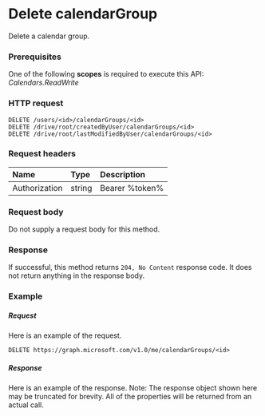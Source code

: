 # Delete calendarGroup

Delete a calendar group.
### Prerequisites
One of the following **scopes** is required to execute this API: _Calendars.ReadWrite_
### HTTP request
<!-- { "blockType": "ignored" } -->
```http
DELETE /users/<id>/calendarGroups/<id>
DELETE /drive/root/createdByUser/calendarGroups/<id>
DELETE /drive/root/lastModifiedByUser/calendarGroups/<id>

```
### Request headers
| Name       | Type | Description|
|:---------------|:--------|:----------|
| Authorization  | string  | Bearer %token% |

### Request body
Do not supply a request body for this method.


### Response
If successful, this method returns `204, No Content` response code. It does not return anything in the response body.

### Example
##### Request
Here is an example of the request.
<!-- {
  "blockType": "request",
  "name": "delete_calendargroup"
}-->
```http
DELETE https://graph.microsoft.com/v1.0/me/calendarGroups/<id>
```
##### Response
Here is an example of the response. Note: The response object shown here may be truncated for brevity. All of the properties will be returned from an actual call.
<!-- {
  "blockType": "response",
  "truncated": true
} -->
```http
```

<!-- uuid: 8fcb5dbc-d5aa-4681-8e31-b001d5168d79
2015-10-25 14:57:30 UTC -->
<!-- {
  "type": "#page.annotation",
  "description": "Delete calendarGroup",
  "keywords": "",
  "section": "documentation",
  "tocPath": ""
}-->
